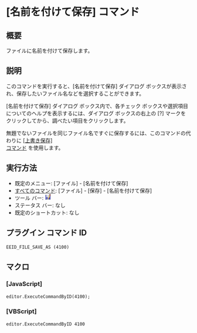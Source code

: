 # \[名前を付けて保存\] コマンド

## 概要

ファイルに名前を付けて保存します。

## 説明

このコマンドを実行すると、\[名前を付けて保存\] ダイアログ ボックスが表示され、保存したいファイル名などを選択することができます。

\[名前を付けて保存\] ダイアログ ボックス内で、各チェック ボックスや選択項目についてのヘルプを表示するには、ダイアログ ボックスの右上の \[?\]
マークをクリックしてから、調べたい項目をクリックします。

無題でないファイルを同じファイル名ですぐに保存するには、このコマンドの代わりに [\[上書き保存\] \
コマンド](file_save) を使用します。

## 実行方法

- 既定のメニュー: \[ファイル\] \- \[名前を付けて保存\]
- [すべてのコマンド](../../glossary/allcommands): \[ファイル\] \- \[保存\] \- \[名前を付けて保存\]
- ツール バー: ![](../../images/save_as.gif)
- ステータス バー: なし
- 既定のショートカット: なし

## プラグイン コマンド ID

```
EEID_FILE_SAVE_AS (4100)
```

## マクロ

### \[JavaScript\]

```
editor.ExecuteCommandByID(4100);
```

### \[VBScript\]

```
editor.ExecuteCommandByID 4100
```
